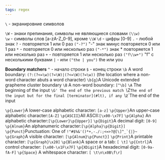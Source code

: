 ```yaml
---
tags: regex
---
```

`\`  -  экранировние символов  

`\W`   - знаки препинания, символы не являющиеся словами `(\\w)`  
`\w` - символы слов [a-zA-Z_0-9], кроме `\\W` 
`\d` - цифры [0-9]
`.` - любой знак
`?` -  повторяется 1 или 0 раз                          `("-?")` "-" знак минус повторяется 0 или 1 раз
`*` -  повторяется 0 или несколько раз         `("-*")`  знак * повторяется 1 или несколько раз
`+` -  повторяется 1 или несколько раз           `("f\\w+")` "f" с несколькими буквами
`|` -  или                                                               `("the | you")`  the или you




**Boundary matchers**
	`^`   - начало строки
`$`   - конец строки
`\b`  A word boundary: `(?:(?<=\w)(?=\W)|(?<=\W)(?=\w))` (the location where a non-word character abuts a word character)
`\b{g}`A Unicode extended grapheme cluster boundary
`\B` A non-word boundary: `[^\b]`
`\A`  The beginning of the input
`\G' The end of the previous match
`\Z`The end of the input but for the final [terminator](#lt), if any
`\z`The end of the input

`\p{Lower}`A lower-case alphabetic character: `[a-z]`
`\p{Upper}`An upper-case alphabetic character:`[A-Z]`
`\p{ASCII}`All ASCII:`[\x00-\x7F]`
`\p{Alpha}` An alphabetic character:`[\p{Lower}\p{Upper}]`
`\p{Digit}`A decimal digit: `[0-9]`
`\p{Alnum}`An alphanumeric character:`[\p{Alpha}\p{Digit}]`
`\p{Punct}`Punctuation: One of ``!"#$%&'()*+,-./:;<=>?@[\]^_`{|}~``
`\p{Graph}`A visible character: `[\p{Alnum}\p{Punct}]`
`\p{Print}`A printable character: `[\p{Graph}\x20]`
`\p{Blank}`A space or a tab: `[ \t]`
`\p{Cntrl}`A control character: `[\x00-\x1F\x7F]`
`\p{XDigit}`A hexadecimal digit: `[0-9a-fA-F]`
`\p{Space}` A whitespace character: `[ \t\n\x0B\f\r]`